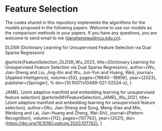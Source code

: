 # Feature Selection

The codes shared in this repository implements the algorithms for the models proposed in the following papers. Welcome to use our models as the comparison methods in your papers. If you have any questions, you are welcome to send email to me (jianshengwu@ncu.edu.cn).  

DLDSR (Dictionary Learning for Unsupervised Feature Selection via Dual Sparse Regression)

@article{FeatureSelection_DLDSR_Wu_2023,
  title={Dictionary Learning for Unsupervised Feature Selection via Dual Sparse Regression},
  author={Wu, Jian-Sheng and Liu, Jing-Xin and Wu, Jun-Yun and Huang, Wei},
  journal={Applied Intelligence},
  volume={53},
  pages={18840--18856},
  year={2023},
  publisher={Springer},
  % doi={10.1007/s10489-021-02524-x},
}

JAMEL (Joint adaptive manifold and embedding learning for unsupervised feature selection) 
@article{MVFeatureSelection_JAMEL_Wu_2021, 
  title={Joint adaptive manifold and embedding learning for unsupervised feature selection}, 
  author={Wu, Jian-Sheng and Song, Meng-Xiao and Min, Weidong and Lai, Jian-Huang and Zheng, Wei-Shi}, 
  journal={Pattern Recognition}, 
  volume={112}, 
  pages={107742}, 
  year={2021}, 
  doi={https://doi.org/10.1016/j.patcog.2020.107742}, 
}



